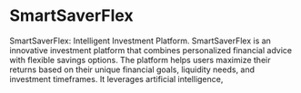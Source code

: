# SmartSaverFlex
SmartSaverFlex: Intelligent Investment Platform. SmartSaverFlex is an innovative investment platform that combines personalized financial advice with flexible savings options.  The platform helps users maximize their returns based on their unique financial goals, liquidity needs, and investment timeframes. It leverages artificial intelligence,
